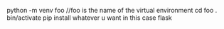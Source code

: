 python -m venv foo //foo is the name of the virtual environment
cd foo
. bin/activate
pip install whatever u want in this case flask
